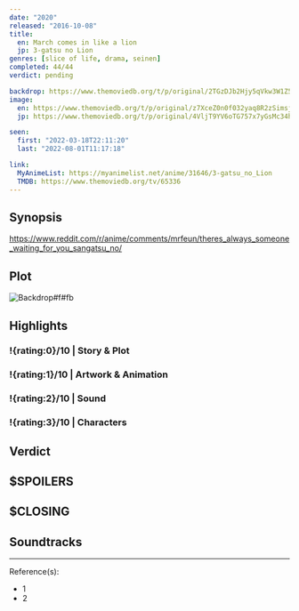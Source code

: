 ```yaml
---
date: "2020"
released: "2016-10-08"
title:
  en: March comes in like a lion
  jp: 3-gatsu no Lion
genres: [slice of life, drama, seinen]
completed: 44/44
verdict: pending

backdrop: https://www.themoviedb.org/t/p/original/2TGzDJb2Hjy5qVkw3W1Z5Drj19U.jpg
image:
  en: https://www.themoviedb.org/t/p/original/z7XceZ0n0f032yaq8R2zSimsjVl.jpg
  jp: https://www.themoviedb.org/t/p/original/4VljT9YV6oTG757x7yGsMc34hNs.jpg

seen:
  first: "2022-03-18T22:11:20"
  last: "2022-08-01T11:17:18"

link:
  MyAnimeList: https://myanimelist.net/anime/31646/3-gatsu_no_Lion
  TMDB: https://www.themoviedb.org/tv/65336
---
```



## Synopsis

<https://www.reddit.com/r/anime/comments/mrfeun/theres_always_someone_waiting_for_you_sangatsu_no/>

## Plot

![Backdrop#f#fb](link "Source: TMDB")

## Highlights

### !{rating:0}/10 | Story & Plot

### !{rating:1}/10 | Artwork & Animation

### !{rating:2}/10 | Sound

### !{rating:3}/10 | Characters

## Verdict

## $SPOILERS

## $CLOSING

## Soundtracks

***
Reference(s):

- 1
- 2
